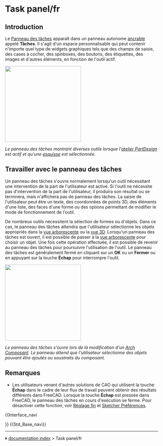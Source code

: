 # Task panel/fr
## Introduction

Le [Panneau des tâches](Task_panel/fr.md) apparaît dans un panneau autonome [ancrable](Combo_view/fr#Ancrer_le_panneau_des_tâches_à_la_vue_combinée.md) appelé **Tâches**. Il s\'agit d\'un espace personnalisable qui peut contenir n\'importe quel type de widgets graphiques tels que des champs de saisie, des cases à cocher, des spinboxes, des boutons, des étiquettes, des images et d\'autres éléments, en fonction de l\'outil actif.

<img alt="" src=images/FreeCAD_Combo_view_Task_panel.png  style="width:250px;">



*Le panneau des tâches montrant diverses outils lorsque l'[atelier PartDesign](PartDesign_Workbench/fr.md) est actif et qu'une [esquisse](Sketch/fr.md) est sélectionnée.*



## Travailler avec le panneau des tâches 

Un panneau des tâches s\'ouvre normalement lorsqu\'un outil nécessitant une intervention de la part de l\'utilisateur est activé. Si l\'outil ne nécessite pas d\'intervention de la part de l\'utilisateur, il produira son résultat ou se terminera, mais n\'affichera pas de panneau des tâches. La saisie de l\'utilisateur peut être un texte, des coordonnées de points 3D, des éléments d\'une liste, des faces d\'une forme ou des options permettant de modifier le mode de fonctionnement de l\'outil.

De nombreux outils nécessitent la sélection de formes ou d\'objets. Dans ce cas, le panneau des tâches attendra que l\'utilisateur sélectionne les objets appropriés dans la [vue arborescente](Tree_view/fr.md) ou la [vue 3D](3D_view/fr.md). Lorsqu\'un panneau des tâches est ouvert, il est possible de passer à la [vue arborescente](Tree_view/fr.md) pour choisir un objet. Une fois cette opération effectuée, il est possible de revenir au panneau des tâches pour poursuivre l\'utilisation de l\'outil. Le panneau des tâches est généralement fermé en cliquant sur un **OK** ou un **Fermer** ou en appuyant sur la touche **Échap** pour interrompre l\'outil.

<img alt="" src=images/FreeCAD_Combo_view_Task_panel_ArchComponent.png  style="width:250px;">



*Le panneau des tâches s'ouvre lors de la modification d'un [Arch Composant](Arch_Component/fr.md). Le panneau attend que l'utilisateur sélectionne des objets pouvant être ajoutés ou soustraits du composant.*



## Remarques

-   Les utilisateurs venant d\'autres solutions de CAO qui utilisent la touche **Échap** dans le cadre de leur flux de travail peuvent obtenir des résultats différents dans FreeCAD. Lorsque la touche **Échap** est pressée dans FreeCAD, le panneau des tâches en cours d\'exécution se ferme. Pour désactiver cette fonction, voir [Réglage fin](Fine-tuning/fr#Touche_Échap.md) et [Sketcher Préférences](Sketcher_Preferences/fr#G.C3.A9n.C3.A9ral.md).


{{Interface_navi

}} {{Std_Base_navi}}



---
⏵ [documentation index](../README.md) > Task panel/fr
